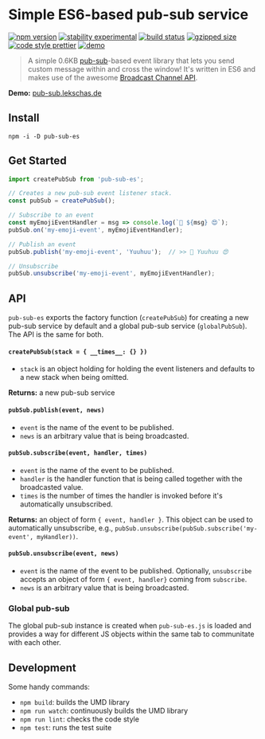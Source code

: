 # Simple ES6-based pub-sub service

[![npm version](https://img.shields.io/npm/v/pub-sub-es.svg)](https://www.npmjs.com/package/pub-sub-es)
[![stability experimental](https://img.shields.io/badge/stability-stable-green.svg)](https://nodejs.org/api/documentation.html#documentation_stability_index)
[![build status](https://travis-ci.org/flekschas/pub-sub.svg?branch=master)](https://travis-ci.org/flekschas/pub-sub)
[![gzipped size](https://img.shields.io/badge/gzipped%20size-0.6%20KB-6ae3c7.svg)](https://unpkg.com/pub-sub-es)
[![code style prettier](https://img.shields.io/badge/code_style-prettier-ff69b4.svg)](https://github.com/prettier/prettier)
[![demo](https://img.shields.io/badge/demo-online-fcff69.svg)](http://pub-sub.lekschas.de)

> A simple 0.6KB [pub-sub](https://en.wikipedia.org/wiki/Publish%E2%80%93subscribe_pattern)-based event library that lets you send custom message within and cross the window! It's written in ES6 and makes use of the awesome [Broadcast Channel API](https://developer.mozilla.org/en-US/docs/Web/API/Broadcast_Channel_API).

**Demo:** [pub-sub.lekschas.de](http://pub-sub.lekschas.de)

## Install

```
npm -i -D pub-sub-es
```

## Get Started

```javascript
import createPubSub from 'pub-sub-es';

// Creates a new pub-sub event listener stack.
const pubSub = createPubSub();

// Subscribe to an event
const myEmojiEventHandler = msg => console.log(`🎉 ${msg} 😍`);
pubSub.on('my-emoji-event', myEmojiEventHandler);

// Publish an event
pubSub.publish('my-emoji-event', 'Yuuhuu');  // >> 🎉 Yuuhuu 😍

// Unsubscribe
pubSub.unsubscribe('my-emoji-event', myEmojiEventHandler);
```

## API

`pub-sub-es` exports the factory function (`createPubSub`) for creating a new pub-sub service by default and a global pub-sub service (`globalPubSub`). The API is the same for both.

#### `createPubSub(stack = { __times__: {} })`

- `stack` is an object holding for holding the event listeners and defaults to a new stack when being omitted.

**Returns:** a new pub-sub service

#### `pubSub.publish(event, news)`

- `event` is the name of the event to be published.
- `news` is an arbitrary value that is being broadcasted.

#### `pubSub.subscribe(event, handler, times)`

- `event` is the name of the event to be published.
- `handler` is the handler function that is being called together with the broadcasted value.
- `times` is the number of times the handler is invoked before it's automatically unsubscribed.

**Returns:** an object of form `{ event, handler }`. This object can be used to automatically unsubscribe, e.g., `pubSub.unsubscribe(pubSub.subscribe('my-event', myHandler))`.

#### `pubSub.unsubscribe(event, news)`

- `event` is the name of the event to be published. Optionally, `unsubscribe` accepts an object of form `{ event, handler}` coming from `subscribe`. 
- `news` is an arbitrary value that is being broadcasted.

### Global pub-sub

The global pub-sub instance is created when `pub-sub-es.js` is loaded and provides a way for
different JS objects within the same tab to communitate with each other.

## Development

Some handy commands:

- `npm build`: builds the UMD library
- `npm run watch`: continuously builds the UMD library
- `npm run lint`: checks the code style
- `npm test`: runs the test suite

